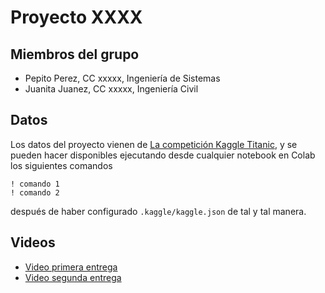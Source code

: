 # Proyecto XXXX

## Miembros del grupo

- Pepito Perez, CC xxxxx, Ingeniería de Sistemas
- Juanita Juanez, CC xxxxx, Ingeniería Civil

## Datos

Los datos del proyecto vienen de [La competición Kaggle Titanic](https://www.kaggle.com/c/titanic), y se pueden hacer disponibles ejecutando desde cualquier notebook en Colab los siguientes comandos

    ! comando 1
    ! comando 2
    
después de haber configurado `.kaggle/kaggle.json` de tal y tal manera.

## Videos

- [Video primera entrega](https://www.youtube.com/watch?v=OW48248vWAo&ab_channel=Spark)
- [Video segunda entrega](https://www.youtube.com/watch?v=OW48248vWAo&ab_channel=Spark)

